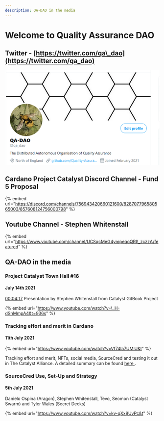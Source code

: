 ```yaml
---
description: QA-DAO in the media
---
```


# Welcome to Quality Assurance DAO

## Twitter - [https://twitter.com/qa\_dao](https://twitter.com/qa_dao)

![@qa\_dao -  The Distributed Autonomous Organisation of Quality Assurance](.gitbook/assets/2021-07-20-1-.png)

## Cardano Project Catalyst Discord Channel - Fund 5 Proposal

{% embed url="https://discord.com/channels/756943420660121600/828707796580565003/857608124756000798" %}

## Youtube Channel - Stephen Whitenstall

{% embed url="https://www.youtube.com/channel/UCSqcMeG4ympeqoQRI\_zczzA/featured" %}



## QA-DAO in the media

### Project Catalyst Town Hall \#16

#### July 14th 2021

 [00:04:17](https://www.youtube.com/watch?v=_H-dSnMmpA4&t=257s) Presentation by Stephen Whitenstall from Catalyst GitBook Project

{% embed url="https://www.youtube.com/watch?v=\_H-dSnMmpA4&t=936s" %}

### Tracking effort and merit in Cardano

#### 11th July 2021

{% embed url="https://www.youtube.com/watch?v=Vf74Ia7UMlU&t" %}

 Tracking effort and merit, NFTs, social media, SourceCred and testing it out in The Catalyst Alliance. A detailed summary can be found [here ](https://www.youtube.com/redirect?event=video_description&redir_token=QUFFLUhqbXNWVFM3LUYxbktXbWVoU0xOeGw2VkV5OEluZ3xBQ3Jtc0tsMVluTzQ3QXdGMzVEUHlQQXFnb0V6Z0R1VUI1bTR3NjNFUTJ2OEZLeG1Ld0NUWmpqQ3RWUzJxdXJjMTlUR3dhbUVKR1FvOUNvdXFJTEhnQ2ozSlNELUVpYklVTmQxVGhFXzNlT0dHTjdWOE5uWDZOUQ&q=https%3A%2F%2Fcatalyst-swarm.gitbook.io%2Fthe-catalyst-alliance%2Ftracking-effort-and-merit-in-cardano%2Ftracking-effort-and-merit-in-cardano%23meeting-8th-july-2021).

### SourceCred Use, Set-Up and Strategy

#### 5th July 2021

Danielo Ospina \(Aragon\), Stephen Whitenstall, Tevo, Seomon \(Catalyst Swarm\) and Tyler Wales \(Secret Decks\)

{% embed url="https://www.youtube.com/watch?v=kv-qXx8UvPc&t" %}



